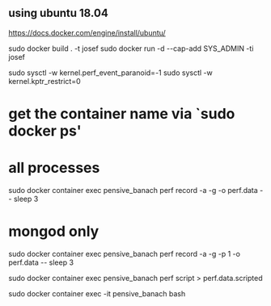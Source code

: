 ## using ubuntu 18.04

https://docs.docker.com/engine/install/ubuntu/

sudo docker build . -t josef
sudo docker run -d --cap-add SYS_ADMIN -ti josef

sudo sysctl -w kernel.perf_event_paranoid=-1
sudo sysctl -w kernel.kptr_restrict=0

# get the container name via `sudo docker ps'

# all processes
sudo docker container exec pensive_banach perf record -a -g -o perf.data -- sleep 3

# mongod only
sudo docker container exec pensive_banach perf record -a -g -p 1 -o perf.data -- sleep 3

sudo docker container exec pensive_banach perf script > perf.data.scripted

sudo docker container exec -it pensive_banach bash
